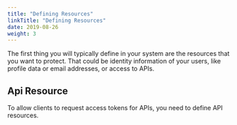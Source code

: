 ```yaml
---
title: "Defining Resources"
linkTitle: "Defining Resources"
date: 2019-08-26
weight: 3
---
```


The first thing you will typically define in your system are the resources that you want to protect. That could be identity information of your users, like profile data or email addresses, or access to APIs.

## Api Resource

To allow clients to request access tokens for APIs, you need to define API resources.
